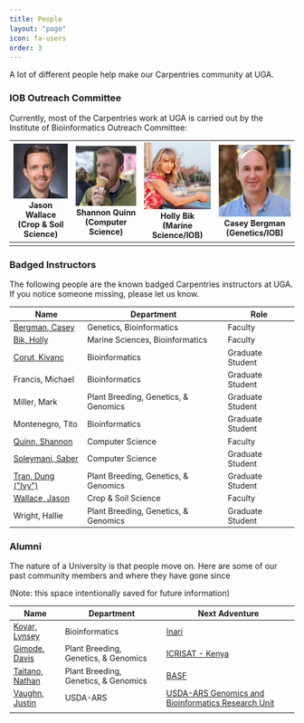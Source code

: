 ```yaml
---
title: People
layout: "page"
icon: fa-users
order: 3
---
```


A lot of different people help make our Carpentries community at UGA.

### IOB Outreach Committee
Currently, most of the Carpentries work at UGA is carried out by the Institute of Bioinformatics Outreach Committee:


| <img src="assets/images/JasonWallace.jpg" alt="Jason Wallace" width="200"><br>Jason Wallace <br>(Crop & Soil Science) | <img src="assets/images/ShannonQuinn.jpg" alt="Shannon Quinn" width="200"><br>Shannon Quinn <br>(Computer Science) | <img src="assets/images/HollyBik.jpg" alt="Holly Bik" width="200"><br>Holly Bik <br>(Marine Science/IOB) | <img src="assets/images/CaseyBergman.jpg" alt="Casey Bergman" width="200"><br>Casey Bergman <br>(Genetics/IOB) |
|---|---|---|---|
| | | | |


### Badged Instructors

The following people are the known badged Carpentries instructors at UGA. If you notice someone missing, please let us know.

|Name|Department|Role|
|---|---|---|
|[Bergman, Casey](https://www.genetics.uga.edu/directory/people/casey-bergman)|Genetics, Bioinformatics|Faculty|
|[Bik, Holly](https://www.marsci.uga.edu/directory/people/holly-bik)|Marine Sciences, Bioinformatics|Faculty|
|[Corut, Kivanc](https://www.linkedin.com/in/kivanc-corut/)|Bioinformatics|Graduate Student|
|Francis, Michael|Bioinformatics|Graduate Student|
|Miller, Mark|Plant Breeding, Genetics, & Genomics|Graduate Student|
|Montenegro, Tito|Bioinformatics|Graduate Student|
|[Quinn, Shannon](https://www.cs.uga.edu/directory/people/shannon-quinn)|Computer Science|Faculty|
|[Soleymani, Saber](https://www.linkedin.com/in/sabersol/)|Computer Science|Graduate Student|
|[Tran, Dung ("Ivy")](https://www.linkedin.com/in/dungtran12/)|Plant Breeding, Genetics, & Genomics|Graduate Student|
|[Wallace, Jason](https://cropsoil.uga.edu/people/faculty/jason-wallace.html)|Crop & Soil Science|Faculty|
|Wright, Hallie|Plant Breeding, Genetics, & Genomics|Graduate Student|


### Alumni
The nature of a University is that people move on. Here are some of our past community members and where they have gone since

(Note: this space intentionally saved for future information)

|Name|Department|Next Adventure|
|---|---|---|
|[Kovar, Lynsey](https://www.linkedin.com/in/lkovar/)|Bioinformatics|[Inari](https://inari.com/)|
|[Gimode, Davis](https://expertfinder.cgiar.org/display/ad-Gimode-Davis-ICRISAT)|Plant Breeding, Genetics, & Genomics|[ICRISAT - Kenya](https://www.icrisat.org/tag/kenya/)|
|[Taitano, Nathan](https://www.linkedin.com/in/nathan-taitano-3720593a/)|Plant Breeding, Genetics, & Genomics|[BASF](https://www.basf.com/us/en.html)|
|[Vaughn, Justin](https://scholar.google.com/citations?user=Udhv0SkAAAAJ&hl=en&oi=ao)|USDA-ARS|[USDA-ARS Genomics and Bioinformatics Research Unit](https://www.ars.usda.gov/southeast-area/stoneville-ms/genomics-and-bioinformatics-research/)|
| | | |
